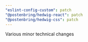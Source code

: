 ```yaml
---
"eslint-config-custom": patch
"@postenbring/hedwig-react": patch
"@postenbring/hedwig-css": patch
---
```


Various minor technical changes
